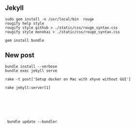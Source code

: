 ## Jekyll 
	
	sudo gem install -n /usr/local/bin  rouge
	rougify help style
	rougify style github > ./static/css/rouge_syntax.css
	rougify style monokai > ./static/css/rouge_syntax.css

	gem install bundle


## New post

	bundle install --verbose
	bundle exec jekyll serve

	rake -t post['Setup docker on Mac with xhyve without GUI']

	rake jekyll:server[1]







	 bundle update --bundler